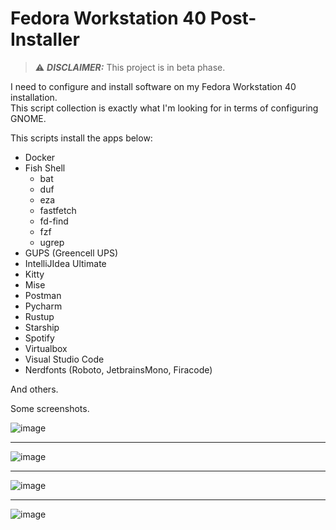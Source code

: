 # Fedora Workstation 40 Post-Installer

> ⚠️ **_DISCLAIMER:_**  This project is in beta phase.  

I need to configure and install software on my Fedora Workstation 40 installation.  
This script collection is exactly what I'm looking for in terms of configuring GNOME.

This scripts install the apps below:

- Docker
- Fish Shell
  - bat
  - duf
  - eza
  - fastfetch
  - fd-find
  - fzf
  - ugrep
- GUPS (Greencell UPS)
- IntelliJIdea Ultimate
- Kitty
- Mise
- Postman
- Pycharm
- Rustup
- Starship
- Spotify
- Virtualbox
- Visual Studio Code
- Nerdfonts (Roboto, JetbrainsMono, Firacode)

And others.

Some screenshots.

![image](https://github.com/user-attachments/assets/4ec280bd-3768-42fd-8e19-58d44a72ecfd)

---

![image](https://github.com/user-attachments/assets/0c9d83bf-fc39-4fdf-b507-a8600f2f15e2)

---

![image](https://github.com/user-attachments/assets/9125e02a-650e-45ff-9084-f6b79f6e93c7)

---

![image](https://github.com/user-attachments/assets/5ec8daa0-e1b2-4867-8616-7431bb64c8e1)
